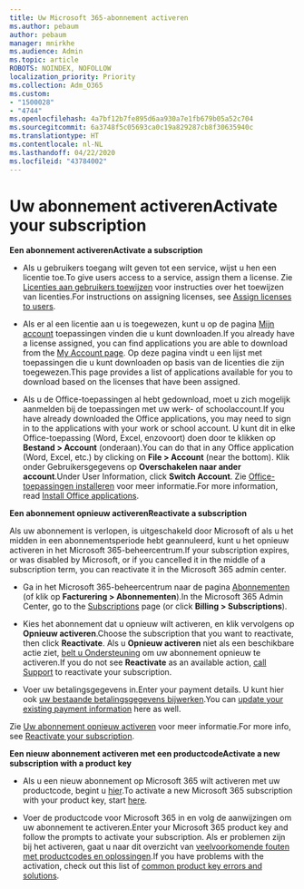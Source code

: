 ```yaml
---
title: Uw Microsoft 365-abonnement activeren
ms.author: pebaum
author: pebaum
manager: mnirkhe
ms.audience: Admin
ms.topic: article
ROBOTS: NOINDEX, NOFOLLOW
localization_priority: Priority
ms.collection: Adm_O365
ms.custom:
- "1500028"
- "4744"
ms.openlocfilehash: 4a7bf12b7fe895d6aa930a7e1fb679b05a52c704
ms.sourcegitcommit: 6a3748f5c05693ca0c19a829287cb8f30635940c
ms.translationtype: HT
ms.contentlocale: nl-NL
ms.lasthandoff: 04/22/2020
ms.locfileid: "43784002"
---
```

# <a name="activate-your-subscription"></a><span data-ttu-id="96107-102">Uw abonnement activeren</span><span class="sxs-lookup"><span data-stu-id="96107-102">Activate your subscription</span></span>

<span data-ttu-id="96107-103">**Een abonnement activeren**</span><span class="sxs-lookup"><span data-stu-id="96107-103">**Activate a subscription**</span></span>

- <span data-ttu-id="96107-104">Als u gebruikers toegang wilt geven tot een service, wijst u hen een licentie toe.</span><span class="sxs-lookup"><span data-stu-id="96107-104">To give users access to a service, assign them a license.</span></span> <span data-ttu-id="96107-105">Zie [Licenties aan gebruikers toewijzen](https://docs.microsoft.com/microsoft-365/admin/manage/assign-licenses-to-users?view=o365-worldwide) voor instructies over het toewijzen van licenties.</span><span class="sxs-lookup"><span data-stu-id="96107-105">For instructions on assigning licenses, see [Assign licenses to users](https://docs.microsoft.com/microsoft-365/admin/manage/assign-licenses-to-users?view=o365-worldwide).</span></span>

- <span data-ttu-id="96107-106">Als er al een licentie aan u is toegewezen, kunt u op de pagina [Mijn account](https://portal.office.com/account/#installs) toepassingen vinden die u kunt downloaden.</span><span class="sxs-lookup"><span data-stu-id="96107-106">If you already have a license assigned, you can find applications you are able to download from the [My Account page](https://portal.office.com/account/#installs).</span></span> <span data-ttu-id="96107-107">Op deze pagina vindt u een lijst met toepassingen die u kunt downloaden op basis van de licenties die zijn toegewezen.</span><span class="sxs-lookup"><span data-stu-id="96107-107">This page provides a list of applications available for you to download based on the licenses that have been assigned.</span></span>

- <span data-ttu-id="96107-108">Als u de Office-toepassingen al hebt gedownload, moet u zich mogelijk aanmelden bij de toepassingen met uw werk- of schoolaccount.</span><span class="sxs-lookup"><span data-stu-id="96107-108">If you have already downloaded the Office applications, you may need to sign in to the applications with your work or school account.</span></span> <span data-ttu-id="96107-109">U kunt dit in elke Office-toepassing (Word, Excel, enzovoort) doen door te klikken op **Bestand > Account** (onderaan).</span><span class="sxs-lookup"><span data-stu-id="96107-109">You can do that in any Office application (Word, Excel, etc.) by clicking on **File > Account** (near the bottom).</span></span> <span data-ttu-id="96107-110">Klik onder Gebruikersgegevens op **Overschakelen naar ander account**.</span><span class="sxs-lookup"><span data-stu-id="96107-110">Under User Information, click **Switch Account**.</span></span> <span data-ttu-id="96107-111">Zie [Office-toepassingen installeren](https://docs.microsoft.com/microsoft-365/admin/setup/install-applications) voor meer informatie.</span><span class="sxs-lookup"><span data-stu-id="96107-111">For more information, read [Install Office applications](https://docs.microsoft.com/microsoft-365/admin/setup/install-applications).</span></span>

<span data-ttu-id="96107-112">**Een abonnement opnieuw activeren**</span><span class="sxs-lookup"><span data-stu-id="96107-112">**Reactivate a subscription**</span></span>

<span data-ttu-id="96107-113">Als uw abonnement is verlopen, is uitgeschakeld door Microsoft of als u het midden in een abonnementsperiode hebt geannuleerd, kunt u het opnieuw activeren in het Microsoft 365-beheercentrum.</span><span class="sxs-lookup"><span data-stu-id="96107-113">If your subscription expires, or was disabled by Microsoft, or if you cancelled it in the middle of a subscription term, you can reactivate it in the Microsoft 365 admin center.</span></span>

- <span data-ttu-id="96107-114">Ga in het Microsoft 365-beheercentrum naar de pagina [Abonnementen](https://go.microsoft.com/fwlink/p/?linkid=842054) (of klik op **Facturering > Abonnementen**).</span><span class="sxs-lookup"><span data-stu-id="96107-114">In the Microsoft 365 Admin Center, go to the [Subscriptions](https://go.microsoft.com/fwlink/p/?linkid=842054) page (or click **Billing > Subscriptions**).</span></span>

- <span data-ttu-id="96107-115">Kies het abonnement dat u opnieuw wilt activeren, en klik vervolgens op **Opnieuw activeren**.</span><span class="sxs-lookup"><span data-stu-id="96107-115">Choose the subscription that you want to reactivate, then click **Reactivate**.</span></span> <span data-ttu-id="96107-116">Als u **Opnieuw activeren** niet als een beschikbare actie ziet, [belt u Ondersteuning](https://support.office.com/article/call-support-32a17ca7-6fa0-4870-8a8d-e25ba4ccfd4b) om uw abonnement opnieuw te activeren.</span><span class="sxs-lookup"><span data-stu-id="96107-116">If you do not see **Reactivate** as an available action, [call Support](https://support.office.com/article/call-support-32a17ca7-6fa0-4870-8a8d-e25ba4ccfd4b) to reactivate your subscription.</span></span>

- <span data-ttu-id="96107-117">Voer uw betalingsgegevens in.</span><span class="sxs-lookup"><span data-stu-id="96107-117">Enter your payment details.</span></span> <span data-ttu-id="96107-118">U kunt hier ook [uw bestaande betalingsgegevens bijwerken](https://docs.microsoft.com/microsoft-365/commerce/billing-and-payments/add-update-or-remove-credit-card-or-bank-account?view=o365-worldwide).</span><span class="sxs-lookup"><span data-stu-id="96107-118">You can [update your existing payment information](https://docs.microsoft.com/microsoft-365/commerce/billing-and-payments/add-update-or-remove-credit-card-or-bank-account?view=o365-worldwide) here as well.</span></span>

<span data-ttu-id="96107-119">Zie [Uw abonnement opnieuw activeren](https://docs.microsoft.com/office365/admin/subscriptions-and-billing/reactivate-your-subscription) voor meer informatie.</span><span class="sxs-lookup"><span data-stu-id="96107-119">For more info, see [Reactivate your subscription](https://docs.microsoft.com/office365/admin/subscriptions-and-billing/reactivate-your-subscription).</span></span>

<span data-ttu-id="96107-120">**Een nieuw abonnement activeren met een productcode**</span><span class="sxs-lookup"><span data-stu-id="96107-120">**Activate a new subscription with a product key**</span></span>

- <span data-ttu-id="96107-121">Als u een nieuw abonnement op Microsoft 365 wilt activeren met uw productcode, begint u [hier](https://support.office.com/article/where-to-enter-your-office-product-key-0a82e5ae-739e-4b92-a6f4-2ec780c185db).</span><span class="sxs-lookup"><span data-stu-id="96107-121">To activate a new Microsoft 365 subscription with your product key, start [here](https://support.office.com/article/where-to-enter-your-office-product-key-0a82e5ae-739e-4b92-a6f4-2ec780c185db).</span></span>

- <span data-ttu-id="96107-122">Voer de productcode voor Microsoft 365 in en volg de aanwijzingen om uw abonnement te activeren.</span><span class="sxs-lookup"><span data-stu-id="96107-122">Enter your Microsoft 365 product key and follow the prompts to activate your subscription.</span></span> <span data-ttu-id="96107-123">Als er problemen zijn bij het activeren, gaat u naar dit overzicht van [veelvoorkomende fouten met productcodes en oplossingen](https://docs.microsoft.com/microsoft-365/commerce/product-key-errors-and-solutions).</span><span class="sxs-lookup"><span data-stu-id="96107-123">If you have problems with the activation, check out this list of [common product key errors and solutions](https://docs.microsoft.com/microsoft-365/commerce/product-key-errors-and-solutions).</span></span>
